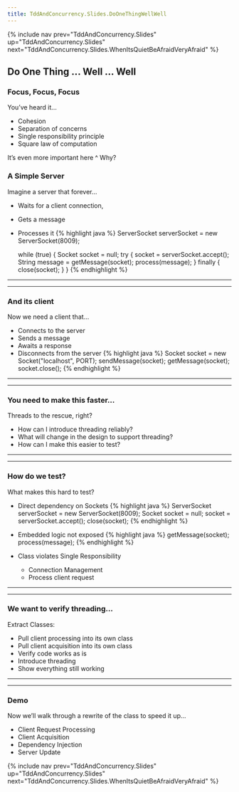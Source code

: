 ```yaml
---
title: TddAndConcurrency.Slides.DoOneThingWellWell
---
```

{% include nav prev="TddAndConcurrency.Slides" up="TddAndConcurrency.Slides" next="TddAndConcurrency.Slides.WhenItsQuietBeAfraidVeryAfraid" %}

## Do One Thing ... Well ... Well

### Focus, Focus, Focus
 You’ve heard it...
* Cohesion
* Separation of concerns
* Single responsibility principle
* Square law of computation

It’s even more important here
^
Why?

### A Simple Server
 Imagine a server that forever…
* Waits for a client connection, 
* Gets a message
* Processes it
{% highlight java %}
    ServerSocket serverSocket = new ServerSocket(8009);
    
    while (true) {
        Socket socket = null;
        try {
             socket = serverSocket.accept();
             String message = getMessage(socket);
             process(message);
        } finally {
             close(socket);
        }
    }
{% endhighlight %}
----
----
### And its client
 Now we need a client that...
* Connects to the server
* Sends a message
* Awaits a response
* Disconnects from the server
{% highlight java %}
    Socket socket = new Socket("localhost", PORT);
    sendMessage(socket);
    getMessage(socket);
    socket.close();
{% endhighlight %}
----
----
### You need to make this faster...
Threads to the rescue, right?
* How can I introduce threading reliably?
* What will change in the design to support threading?
* How can I make this easier to test?
----
----
### How do we test?
 What makes this hard to test?
* Direct dependency on Sockets
{% highlight java %}
    ServerSocket serverSocket = new ServerSocket(8009);
    Socket socket = null;
    socket = serverSocket.accept();
    close(socket);
{% endhighlight %}

* Embedded logic not exposed
{% highlight java %}
    getMessage(socket);
    process(message);
{% endhighlight %}

* Class violates Single Responsibility
  * Connection Management
  * Process client request
----
----
### We want to verify threading...
Extract Classes:
* Pull client processing into its own class
* Pull client acquisition into its own class
* Verify code works as is
* Introduce threading
* Show everything still working
----
----
### Demo
Now we’ll walk through a rewrite of the class to speed it up…
* Client Request Processing
* Client Acquisition
* Dependency Injection
* Server Update

{% include nav prev="TddAndConcurrency.Slides" up="TddAndConcurrency.Slides" next="TddAndConcurrency.Slides.WhenItsQuietBeAfraidVeryAfraid" %}
